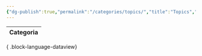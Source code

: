```yaml
---
{"dg-publish":true,"permalink":"/categories/topics/","title":"Topics","tags":["categories"],"created":"2025-03-11T08:31:02.925-05:00","updated":"2025-03-11T09:22:27.052-05:00"}
---
```



  

| Categoria |
| --------- |

{ .block-language-dataview}
